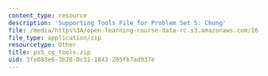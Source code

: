 ```yaml
---
content_type: resource
description: 'Supporting Tools File for Problem Set 5: Chung'
file: /media/https%3A/open-learning-course-data-rc.s3.amazonaws.com/16-851-satellite-engineering-fall-2003/3fe083e63b780c311843205fb7ad937e_ps5_cg_tools.zip
file_type: application/zip
resourcetype: Other
title: ps5_cg_tools.zip
uid: 3fe083e6-3b78-0c31-1843-205fb7ad937e
---
```

